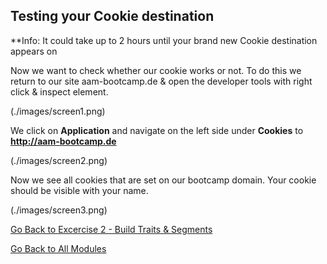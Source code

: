 ## Testing your Cookie destination

**Info: It could take up to 2 hours until your brand new Cookie destination appears on 

Now we want to check whether our cookie works or not. To do this we return to our site aam-bootcamp.de & open the developer tools with right click & inspect element. 

(./images/screen1.png)

We click on **Application** and navigate on the left side under **Cookies** to **http://aam-bootcamp.de** 

(./images/screen2.png)

Now we see all cookies that are set on our bootcamp domain. Your cookie should be visible with your name.

(./images/screen3.png)


[Go Back to Excercise 2 - Build Traits & Segments](../create_traits)

[Go Back to All Modules](/../../)
